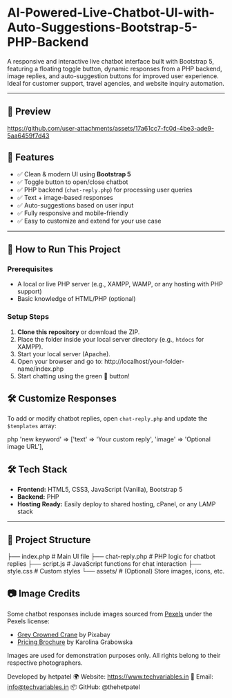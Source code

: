 # AI-Powered-Live-Chatbot-UI-with-Auto-Suggestions-Bootstrap-5-PHP-Backend
A responsive and interactive live chatbot interface built with Bootstrap 5, featuring a floating toggle button, dynamic responses from a PHP backend, image replies, and auto-suggestion buttons for improved user experience. Ideal for customer support, travel agencies, and website inquiry automation.

---

## 🚀 Preview


https://github.com/user-attachments/assets/17a61cc7-fc0d-4be3-ade9-5aa6459f7d43


## 🚀 Features

- ✅ Clean & modern UI using **Bootstrap 5**
- ✅ Toggle button to open/close chatbot
- ✅ PHP backend (`chat-reply.php`) for processing user queries
- ✅ Text + image-based responses
- ✅ Auto-suggestions based on user input
- ✅ Fully responsive and mobile-friendly
- ✅ Easy to customize and extend for your use case

---

## 🚀 How to Run This Project

### Prerequisites

- A local or live PHP server (e.g., XAMPP, WAMP, or any hosting with PHP support)
- Basic knowledge of HTML/PHP (optional)

### Setup Steps

1. **Clone this repository** or download the ZIP.
2. Place the folder inside your local server directory (e.g., `htdocs` for XAMPP).
3. Start your local server (Apache).
4. Open your browser and go to: http://localhost/your-folder-name/index.php
5. Start chatting using the green 💬 button!

## 🛠 Customize Responses
To add or modify chatbot replies, open `chat-reply.php` and update the `$templates` array:

 php
'new keyword' => ['text' => 'Your custom reply', 'image' => 'Optional image URL'],

## 🛠️ Tech Stack

- **Frontend:** HTML5, CSS3, JavaScript (Vanilla), Bootstrap 5
- **Backend:** PHP
- **Hosting Ready:** Easily deploy to shared hosting, cPanel, or any LAMP stack

---

## 📂 Project Structure
├── index.php # Main UI file
├── chat-reply.php # PHP logic for chatbot replies
├── script.js # JavaScript functions for chat interaction
├── style.css # Custom styles
└── assets/ # (Optional) Store images, icons, etc.        

## 📷 Image Credits

Some chatbot responses include images sourced from [Pexels](https://www.pexels.com) under the Pexels license:

- [Grey Crowned Crane](https://www.pexels.com/photo/grey-crowned-crane-bird-crane-animal-45853/) by Pixabay
- [Pricing Brochure](https://www.pexels.com/photo/photo-of-person-holding-a-brochure-1308881/) by Karolina Grabowska

Images are used for demonstration purposes only. All rights belong to their respective photographers.

Developed by hetpatel
🌍 Website: https://www.techvariables.in
📧 Email: info@techvariables.in
📦 GitHub: @thehetpatel
